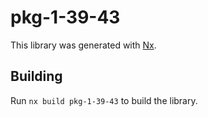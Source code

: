 # pkg-1-39-43

This library was generated with [Nx](https://nx.dev).

## Building

Run `nx build pkg-1-39-43` to build the library.
